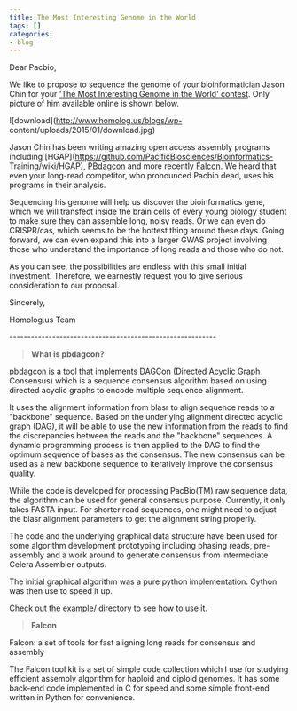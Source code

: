 ```yaml
---
title: The Most Interesting Genome in the World
tags: []
categories:
- blog
---
```

Dear Pacbio,
<!--more-->

We like to propose to sequence the genome of your bioinformatician Jason Chin
for your ['The Most Interesting Genome in the World'
contest](http://www.pacb.com/smrtgrant/). Only picture of him available online
is shown below.

![download](http://www.homolog.us/blogs/wp-
content/uploads/2015/01/download.jpg)

Jason Chin has been writing amazing open access assembly programs including
[HGAP](https://github.com/PacificBiosciences/Bioinformatics-
Training/wiki/HGAP),
[PBdagcon](https://github.com/PacificBiosciences/pbdagcon) and more recently
[Falcon](https://github.com/PacificBiosciences/FALCON). We heard that even
your long-read competitor, who pronounced Pacbio dead, uses his programs in
their analysis.

Sequencing his genome will help us discover the bioinformatics gene, which we
will transfect inside the brain cells of every young biology student to make
sure they can assemble long, noisy reads. Or we can even do CRISPR/cas, which
seems to be the hottest thing around these days. Going forward, we can even
expand this into a larger GWAS project involving those who understand the
importance of long reads and those who do not.

As you can see, the possibilities are endless with this small initial
investment. Therefore, we earnestly request you to give serious consideration
to our proposal.

Sincerely,

Homolog.us Team

\----------------------------------------------------------

> **What is pbdagcon?**

pbdagcon is a tool that implements DAGCon (Directed Acyclic Graph Consensus)
which is a sequence consensus algorithm based on using directed acyclic graphs
to encode multiple sequence alignment.

It uses the alignment information from blasr to align sequence reads to a
"backbone" sequence. Based on the underlying alignment directed acyclic graph
(DAG), it will be able to use the new information from the reads to find the
discrepancies between the reads and the "backbone" sequences. A dynamic
programming process is then applied to the DAG to find the optimum sequence of
bases as the consensus. The new consensus can be used as a new backbone
sequence to iteratively improve the consensus quality.

While the code is developed for processing PacBio(TM) raw sequence data, the
algorithm can be used for general consensus purpose. Currently, it only takes
FASTA input. For shorter read sequences, one might need to adjust the blasr
alignment parameters to get the alignment string properly.

The code and the underlying graphical data structure have been used for some
algorithm development prototyping including phasing reads, pre-assembly and a
work around to generate consensus from intermediate Celera Assembler outputs.

The initial graphical algorithm was a pure python implementation. Cython was
then use to speed it up.

Check out the example/ directory to see how to use it.

> **Falcon**

Falcon: a set of tools for fast aligning long reads for consensus and assembly

The Falcon tool kit is a set of simple code collection which I use for
studying efficient assembly algorithm for haploid and diploid genomes. It has
some back-end code implemented in C for speed and some simple front-end
written in Python for convenience.

